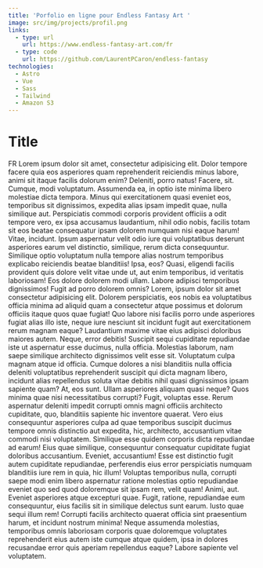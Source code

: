 ```yaml
---
title: 'Porfolio en ligne pour Endless Fantasy Art '
image: src/img/projects/profil.png
links:
  - type: url
    url: https://www.endless-fantasy-art.com/fr
  - type: code
    url: https://github.com/LaurentPCaron/endless-fantasy
technologies:
  - Astro
  - Vue
  - Sass
  - Tailwind
  - Amazon S3
---
```


# Title

FR Lorem ipsum dolor sit amet, consectetur adipisicing elit. Dolor
tempore facere quia eos asperiores quam reprehenderit reiciendis minus
labore, animi sit itaque facilis dolorum enim? Deleniti, porro natus!
Facere, sit. Cumque, modi voluptatum. Assumenda ea, in optio iste
minima libero molestiae dicta tempora. Minus qui exercitationem quasi
eveniet eos, temporibus sit dignissimos, expedita alias ipsam impedit
quae, nulla similique aut. Perspiciatis commodi corporis provident
officiis a odit tempore vero, ex ipsa accusamus laudantium, nihil odio
nobis, facilis totam sit eos beatae consequatur ipsam dolorem numquam
nisi eaque harum! Vitae, incidunt. Ipsum aspernatur velit odio iure
qui voluptatibus deserunt asperiores earum vel distinctio, similique,
rerum dicta consequuntur. Similique optio voluptatum nulla tempore
alias nostrum temporibus explicabo reiciendis beatae blanditiis! Ipsa,
eos? Quasi, eligendi facilis provident quis dolore velit vitae unde
ut, aut enim temporibus, id veritatis laboriosam! Eos dolore dolorem
modi ullam. Labore adipisci temporibus dignissimos! Fugit ad porro
dolorem omnis? Lorem, ipsum dolor sit amet consectetur adipisicing
elit. Dolorem perspiciatis, eos nobis ea voluptatibus officia minima
ad aliquid quam a consectetur atque possimus et dolorum officiis
itaque quos quae fugiat! Quo labore nisi facilis porro unde asperiores
fugiat alias illo iste, neque iure nesciunt sit incidunt fugit aut
exercitationem rerum magnam eaque? Laudantium maxime vitae eius
adipisci doloribus maiores autem. Neque, error debitis! Suscipit sequi
cupiditate repudiandae iste ut aspernatur esse ducimus, nulla officia.
Molestias laborum, nam saepe similique architecto dignissimos velit
esse sit. Voluptatum culpa magnam atque id officia. Cumque dolores a
nisi blanditiis nulla officia deleniti voluptatibus reprehenderit
suscipit qui dicta magnam libero, incidunt alias repellendus soluta
vitae debitis nihil quasi dignissimos ipsam sapiente quam? At, eos
sunt. Ullam asperiores aliquam quasi neque? Quos minima quae nisi
necessitatibus corrupti? Fugit, voluptas esse. Rerum aspernatur
deleniti impedit corrupti omnis magni officiis architecto cupiditate,
quo, blanditiis sapiente hic inventore quaerat. Vero eius consequuntur
asperiores culpa ad quae temporibus suscipit ducimus tempore omnis
distinctio aut expedita, hic, architecto, accusantium vitae commodi
nisi voluptatem. Similique esse quidem corporis dicta repudiandae ad
earum! Eius quae similique, consequuntur consequatur cupiditate fugiat
doloribus accusantium. Eveniet, accusantium! Esse est distinctio fugit
autem cupiditate repudiandae, perferendis eius error perspiciatis
numquam blanditiis iure rem in quia, hic illum! Voluptas temporibus
nulla, corrupti saepe modi enim libero aspernatur ratione molestias
optio repudiandae eveniet quo sed quod doloremque sit ipsam rem, velit
quam! Animi, aut. Eveniet asperiores atque excepturi quae. Fugit,
ratione, repudiandae eum consequuntur, eius facilis sit in similique
delectus sunt earum. Iusto quae sequi illum rem! Corrupti facilis
architecto quaerat officia sint praesentium harum, et incidunt nostrum
minima! Neque assumenda molestias, temporibus omnis laboriosam
corporis quae doloremque voluptates reprehenderit eius autem iste
cumque atque quidem, ipsa in dolores recusandae error quis aperiam
repellendus eaque? Labore sapiente vel voluptatem.
